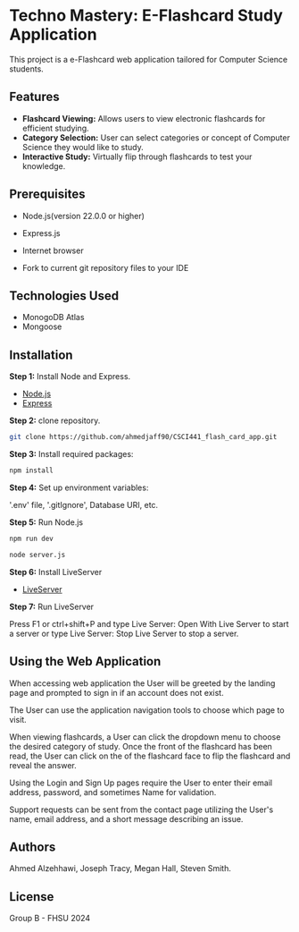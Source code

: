 # Techno Mastery: E-Flashcard Study Application

This project is a e-Flashcard web application tailored for Computer Science students.

## Features

* __Flashcard Viewing:__ Allows users to view electronic flashcards for efficient studying.
* __Category Selection:__ User can select categories or concept of Computer Science they would like to study.
* __Interactive Study:__ Virtually flip through flashcards to test your knowledge.


## Prerequisites
* Node.js(version 22.0.0 or higher)
* Express.js

* Internet browser
* Fork to current git repository files to your IDE

## Technologies Used
* MonogoDB Atlas
* Mongoose

## Installation

__Step 1:__
Install Node and Express.

* [Node.js](https://nodejs.org/en/)
* [Express](https://expressjs.com/en/starter/installing.html)

__Step 2:__
clone repository.
```bash
git clone https://github.com/ahmedjaff90/CSCI441_flash_card_app.git
```
__Step 3:__
Install required packages:
```bash
npm install
```
__Step 4:__ 
Set up environment variables: 

'.env' file, '.gitIgnore', Database URI, etc.

__Step 5:__
Run Node.js
```bash
npm run dev
```
```bash
node server.js
```

__Step 6:__
Install LiveServer

* [LiveServer](https://marketplace.visualstudio.com/items?itemName=ritwickdey.LiveServer)

__Step 7:__
Run LiveServer

Press F1 or ctrl+shift+P and type Live Server: Open With Live Server to start a server or type Live Server: Stop Live Server to stop a server.

## Using the Web Application

When accessing web application the User will be greeted by the landing page and prompted to sign in if an account does not exist. 

The User can use the application navigation tools to choose which page to visit.

When viewing flashcards, a User can click the dropdown menu to choose the desired category of study. Once the front of the flashcard has been read, the User can click on the of the flashcard face to flip the flashcard and reveal the answer.


Using the Login and Sign Up pages require the User to enter their email address, password, and sometimes Name for validation.

Support requests can be sent from the contact page utilizing the User's name, email address, and a short message describing an issue.



## Authors

Ahmed Alzehhawi, Joseph Tracy, Megan Hall, Steven Smith.

## License

Group B - FHSU 2024

